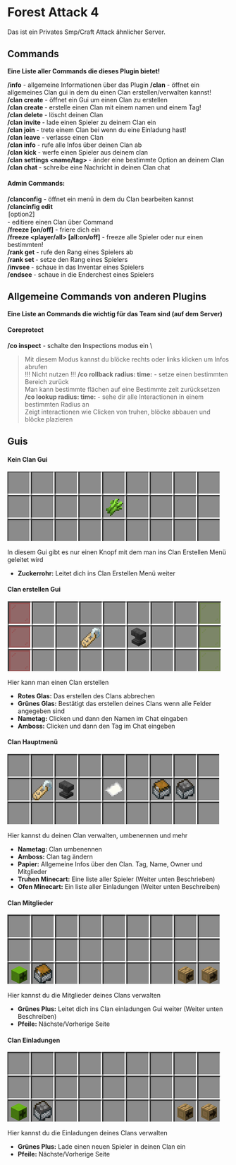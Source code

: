 # Forest Attack 4
Das ist ein Privates Smp/Craft Attack ähnlicher Server.

## Commands
**Eine Liste aller Commands die dieses Plugin bietet!**

**/info** - allgemeine Informationen über das Plugin
**/clan** - öffnet ein allgemeines Clan gui in dem du einen Clan erstellen/verwalten kannst! \
**/clan create** - öffnet ein Gui um einen Clan zu erstellen \
**/clan create <name> <tag>** - erstelle einen Clan mit einem namen und einem Tag! \
**/clan delete** - löscht deinen Clan \
**/clan invite <spieler>** - lade einen Spieler zu deinem Clan ein \
**/clan join <name>** - trete einem Clan bei wenn du eine Einladung hast! \
**/clan leave** - verlasse einen Clan \
**/clan info** - rufe alle Infos über deinen Clan ab \
**/clan kick <spieler>** - werfe einen Spieler aus deinem clan \
**/clan settings <name/tag> <eingabe>** - änder eine bestimmte Option an deinem Clan \
**/clan chat <nachricht>** - schreibe eine Nachricht in deinen Clan chat

#### **Admin Commands:** 
**/clanconfig** - öffnet ein menü in dem du Clan bearbeiten kannst \
**/clancinfig edit <clan> <option> [option2]** - editiere einen Clan über Command \
**/freeze [on/off]** - friere dich ein \
**/freeze <player/all> [all:on/off]** - freeze alle Spieler oder nur einen bestimmten! \
**/rank <spieler> get** - rufe den Rang eines Spielers ab \
**/rank <spieler> set <rang>** - setze den Rang eines Spielers \
**/invsee <spieler>** - schaue in das Inventar eines Spielers \
**/endsee <spieler>** - schaue in die Enderchest eines Spielers

## Allgemeine Commands von anderen Plugins
**Eine Liste an Commands die wichtig für das Team sind (auf dem Server)**

#### **Coreprotect**
**/co inspect** - schalte den Inspections modus ein \
> Mit diesem Modus kannst du blöcke rechts oder links klicken um Infos abrufen \
!!! Nicht nutzen !!! **/co rollback radius:<radius> time:<zeit>** - setze einen bestimmten Bereich zurück \
> Man kann bestimmte flächen auf eine Bestimmte zeit zurücksetzen \
**/co lookup radius:<radius> time:<zeit>** - sehe dir alle Interactionen in einem bestimmten Radius an \
> Zeigt interactionen wie Clicken von truhen, blöcke abbauen und blöcke plazieren

## Guis

#### **Kein Clan Gui**
![GUI](https://github.com/Silal123/Documentations/blob/main/images/forest-attack-4/gui/no-clan.png?raw=true)

In diesem Gui gibt es nur einen Knopf mit dem man ins Clan Erstellen Menü geleitet wird
- **Zuckerrohr:** Leitet dich ins Clan Erstellen Menü weiter

#### **Clan erstellen Gui**
![GUI](https://github.com/Silal123/Documentations/blob/main/images/forest-attack-4/gui/clan-create.png?raw=true)

Hier kann man einen Clan erstellen
- **Rotes Glas:** Das erstellen des Clans abbrechen
- **Grünes Glas:** Bestätigt das erstellen deines Clans wenn alle Felder angegeben sind
- **Nametag:** Clicken und dann den Namen im Chat eingaben
- **Amboss:** Clicken und dann den Tag im Chat eingeben

#### **Clan Hauptmenü**
![GUI](https://github.com/Silal123/Documentations/blob/main/images/forest-attack-4/gui/clan-main.png?raw=true)

Hier kannst du deinen Clan verwalten, umbenennen und mehr
- **Nametag:** Clan umbenennen
- **Amboss:** Clan tag ändern
- **Papier:** Allgemeine Infos über den Clan. Tag, Name, Owner und Mitglieder
- **Truhen Minecart:** Eine liste aller Spieler (Weiter unten Beschrieben)
- **Ofen Minecart:** Ein liste aller Einladungen (Weiter unten Beschreiben)

#### **Clan Mitglieder**
![GUI](https://github.com/Silal123/Documentations/blob/main/images/forest-attack-4/gui/clan-members.png?raw=true)

Hier kannst du die Mitglieder deines Clans verwalten
- **Grünes Plus:** Leitet dich ins Clan einladungen Gui weiter (Weiter unten Beschreiben)
- **Pfeile:** Nächste/Vorherige Seite

#### **Clan Einladungen**
![GUI](https://github.com/Silal123/Documentations/blob/main/images/forest-attack-4/gui/clan-invites.png?raw=true)

Hier kannst du die Einladungen deines Clans verwalten
- **Grünes Plus:** Lade einen neuen Spieler in deinen Clan ein
- **Pfeile:** Nächste/Vorherige Seite



